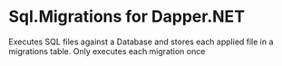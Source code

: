 # Sql.Migrations for Dapper.NET

Executes SQL files against a Database and stores each applied file in a migrations table.
Only executes each migration once
